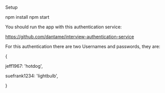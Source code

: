 Setup

npm install
npm start

You should run the app with this authentication service:

https://github.com/dantame/interview-authentication-service

For this authentication there are two Usernames and passwords, they are:

{ 

jeff1967: 'hotdog',

suefrank1234: 'lightbulb',

}
